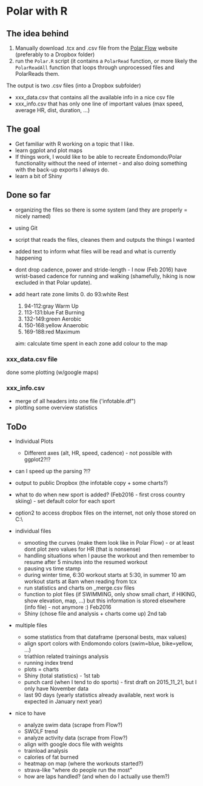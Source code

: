 # Polar with R

## The idea behind
1. Manually download .tcx and .csv file from the [Polar Flow](wwww.flow.polar.com) website (preferably to a Dropbox folder)
2. run the `Polar.R` script (it contains a `PolarRead` function, or more likely the `PolarReadAll` function that loops through unprocessed files and PolarReads them.

The output is two .csv files (into a Dropbox subfolder)

- xxx_data.csv that contains all the available info in a nice csv file
- xxx_info.csv that has only one line of important values (max speed, average HR, dist, duration, ...)




## The goal
- Get familiar with R working on a topic that I like.
- learn ggplot and plot maps
- If things work, I would like to be able to recreate Endomondo/Polar functionality without the need of internet - and also doing something with the back-up exports I always do.
- learn a bit of Shiny




## Done so far

- organizing the files so there is some system (and they are properly = nicely named)
- using Git
- script that reads the files, cleanes them and outputs the things I wanted
- added text to inform what files will be read and what is currently happening
- dont drop cadence, power and stride-length - I now (Feb 2016) have wrist-based cadence for running and walking (shamefully, hiking is now excluded in that Polar update). 
- add heart rate zone limits
  0. do 93:white	Rest
  1. 94-112:gray	Warm Up
  2. 113-131:blue	Fat Burning
  3. 132-149:green	Aerobic
  4. 150-168:yellow	Anaerobic
  5. 169-188:red	Maximum
  
  aim: 
      calculate time spent in each zone
      add colour to the map
  

### xxx_data.csv file
done some plotting (w/google maps)

### xxx_info.csv
- merge of all headers into one file ('infotable.df")
- plotting some overview statistics




## ToDo
- Individual Plots
  - Different axes (alt, HR, speed, cadence) - not possible with ggplot2?!?

- can I speed up the parsing ?!?

- output to public Dropbox (the infotable copy + some charts?)

- what to do when new sport is added? (Feb2016 - first cross country skiing) - set default color for each sport

- option2 to access dropbox files on the internet, not only those stored on C:\

- individual files
  - smooting the curves (make them look like in Polar Flow) - or at least dont plot zero values for HR (that is nonsense)
  - handling situations when I pause the workout and then remember to resume after 5 minutes into the resumed workout
  - pausing vs time stamp
  - during winter time, 6:30 workout starts at 5:30, in summer 10 am workout starts at 8am when reading from tcx
  - run statistics and charts on _merge.csv files
  - function to plot files (if SWIMMING, only show small chart, if HIKING, show elevation, map, ...) but this information is stored elsewhere (info file) - not anymore :) Feb2016
  - Shiny (chose file and analysis + charts come up) 2nd tab

- multiple files
  - some statistics from that dataframe (personal bests, max values)
  - align sport colors with Endomondo colors (swim=blue, bike=yellow, ...)
  - triathlon related trainings analysis
  - running index trend
  - plots = charts
  - Shiny (total statistics) - 1st tab
  - punch card (when I tend to do sports) - first draft on 2015_11_21, but I only have November data
  - last 90 days (yearly statistics already available, next work is expected in January next year)


- nice to have
	- analyze swim data (scrape from Flow?)
	- SWOLF trend
	- analyze activity data (scrape from Flow?)
	- align with google docs file with weights
	- trainload analysis
	- calories of fat burned
	- heatmap on map (where the workouts started?)
	- strava-like "where do people run the most"
	- how are laps handled? (and when do I actually use them?)
	